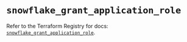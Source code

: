 # `snowflake_grant_application_role`

Refer to the Terraform Registry for docs: [`snowflake_grant_application_role`](https://registry.terraform.io/providers/snowflake-labs/snowflake/0.94.0/docs/resources/grant_application_role).
